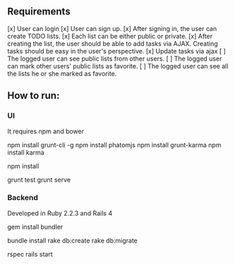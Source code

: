 ## Requirements 

[x] User can login
[x] User can sign up.
[x] After signing in, the user can create TODO lists.
[x] Each list can be either public or private.
[x] After creating the list, the user should be able to add tasks via AJAX. Creating tasks should be easy in the user's perspective.
[x] Update tasks via ajax
[ ] The logged user can see public lists from other users.
[ ] The logged user can mark other users' public lists as favorite.
[ ] The logged user can see all the lists he or she marked as favorite.

## How to run:

### UI
It requires npm and bower

npm install grunt-cli -g
npm install phatomjs
npm install grunt-karma
npm install karma

npm install

grunt test
grunt serve

### Backend

Developed in Ruby 2.2.3 and Rails 4

gem install bundler

bundle install
rake db:create
rake db:migrate

rspec
rails start

## 
